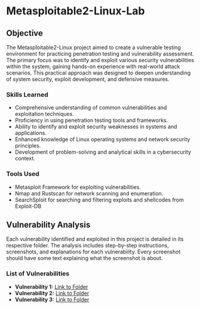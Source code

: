 # Metasploitable2-Linux-Lab

## Objective

The Metasploitable2-Linux project aimed to create a vulnerable testing environment for practicing penetration testing and vulnerability assessment. The primary focus was to identify and exploit various security vulnerabilities within the system, gaining hands-on experience with real-world attack scenarios. This practical approach was designed to deepen understanding of system security, exploit development, and defensive measures.

### Skills Learned

- Comprehensive understanding of common vulnerabilities and exploitation techniques.
- Proficiency in using penetration testing tools and frameworks.
- Ability to identify and exploit security weaknesses in systems and applications.
- Enhanced knowledge of Linux operating systems and network security principles.
- Development of problem-solving and analytical skills in a cybersecurity context.

### Tools Used

- Metasploit Framework for exploiting vulnerabilities.
- Nmap and Rustscan for network scanning and enumeration.
- SearchSploit for searching and filtering exploits and shellcodes from Exploit-DB

## Vulnerability Analysis

Each vulnerability identified and exploited in this project is detailed in its respective folder. The analysis includes step-by-step instructions, screenshots, and explanations for each vulnerability.
Every screenshot should have some text explaining what the screenshot is about.

### List of Vulnerabilities
- **Vulnerability 1:** [Link to Folder](./Vulnerability1/README.md)
- **Vulnerability 2:** [Link to Folder](./Vulnerability2/README.md)
- **Vulnerability 3:** [Link to Folder](./Vulnerability3/README.md)
